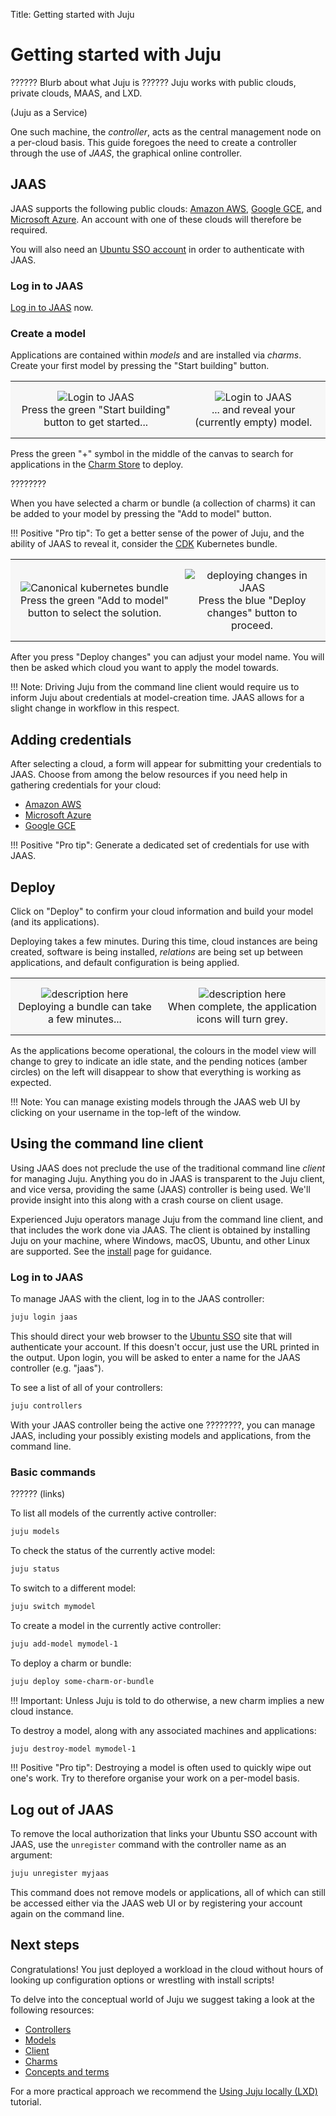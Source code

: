 Title: Getting started with Juju

# Getting started with Juju

?????? Blurb about what Juju is ??????
Juju works with public clouds, private clouds, MAAS, and LXD. 

(Juju as a Service) 

One such machine, the *controller*, acts as the central management node on a
per-cloud basis. This guide foregoes the need to create a controller through
the use of *JAAS*, the graphical online controller.

## JAAS

JAAS supports the following public clouds: [Amazon AWS][clouds-aws],
[Google GCE][clouds-gce], and [Microsoft Azure][clouds-azure]. An account with
one of these clouds will therefore be required.

You will also need an [Ubuntu SSO account][ubuntu-sso] in order to authenticate
with JAAS.

### Log in to JAAS

[Log in to JAAS][jaas-login] now.

### Create a model

Applications are contained within *models* and are installed via *charms*.
Create your first model by pressing the "Start building" button.

<style>
table th, table td {
    background: #f7f7f7;
    border: 0px solid;
    padding: 15px 10px;
}

table.logos {
    background: #f7f7f7;
    border: 0px solid;
    padding: 4px 4px;
}

table.logos th, table.logos td{
    align="center";
    valign="center";
    border: 8px;
    border-style: solid;
    border-color: #ffffff;
  }
</style>

<table width="500" border-width="0px" cellpadding="5">

<tr>

<td align="center" valign="center" border-width="0px" >
<img src="./media/jaas-login-1.png" alt="Login to JAAS" />
<br />
Press the green "Start building" button to get started...
</td>

<td align="center" valign="center" border-width="0px">
<img src="./media/jaas-login-2.png" alt="Login to JAAS" />
<br />
... and reveal your (currently empty) model.
</td>

</tr>

</table>

Press the green "+" symbol in the middle of the canvas to search for
applications in the [Charm Store][charm-store] to deploy.

????????

When you have selected a charm or bundle (a collection of charms) it can be
added to your model by pressing the "Add to model" button.

!!! Positive "Pro tip":
    To get a better sense of the power of Juju, and the ability of JAAS to
    reveal it, consider the [CDK][charm-cdk] Kubernetes bundle.

<table width="500" border-width="0px" cellpadding="5">

<tr>

<td align="center" valign="center" border-width="0px" >
<img src="./media/jaas-kubernetes.png" alt="Canonical kubernetes bundle" />
<br />
Press the green "Add to model" button to select the solution.
</td>

<td align="center" valign="center" border-width="0px">
<img src="./media/jaas-deploy-changes.png" alt="deploying changes in JAAS" />
<br />
Press the blue "Deploy changes" button to proceed.
</td>

</tr>

</table>

After you press "Deploy changes" you can adjust your model name. You will then
be asked which cloud you want to apply the model towards.

!!! Note:
    Driving Juju from the command line client would require us to inform Juju
    about credentials at model-creation time. JAAS allows for a slight change
    in workflow in this respect.
    
## Adding credentials

After selecting a cloud, a form will appear for submitting your credentials to
JAAS. Choose from among the below resources if you need help in gathering
credentials for your cloud:

 - [Amazon AWS][clouds-aws-creds]
 - [Microsoft Azure][clouds-azure-creds]
 - [Google GCE][clouds-gce-creds]

!!! Positive "Pro tip":
    Generate a dedicated set of credentials for use with JAAS.

## Deploy

Click on "Deploy" to confirm your cloud information and build your model (and
its applications).

Deploying takes a few minutes. During this time, cloud instances are being
created, software is being installed, *relations* are being set up between
applications, and default configuration is being applied.

<table width="500" border-width="0px" cellpadding="5">

<tr>

<td align="center" valign="center" border-width="0px" >
<img src="./media/jaas-deploy-1.png" alt="description here" />
<br />
Deploying a bundle can take a few minutes...
</td>

<td align="center" valign="center" border-width="0px">
<img src="./media/jaas-deploy-2.png" alt="description here" />
<br />
When complete, the application icons will turn grey.
</td>

</tr>

</table>

As the applications become operational, the colours in the model view will
change to grey to indicate an idle state, and the pending notices (amber
circles) on the left will disappear to show that everything is working as
expected.

!!! Note:
    You can manage existing models through the JAAS web UI by clicking on your
    username in the top-left of the window.

## Using the command line client

Using JAAS does not preclude the use of the traditional command line *client*
for managing Juju. Anything you do in JAAS is transparent to the Juju client,
and vice versa, providing the same (JAAS) controller is being used. We'll
provide insight into this along with a crash course on client usage.

Experienced Juju operators manage Juju from the command line client, and that
includes the work done via JAAS. The client is obtained by installing Juju on
your machine, where Windows, macOS, Ubuntu, and other Linux are supported. See
the [install][install] page for guidance.

### Log in to JAAS

To manage JAAS with the client, log in to the JAAS controller:

```bash
juju login jaas
```

This should direct your web browser to the [Ubuntu SSO][ubuntu-sso] site that
will authenticate your account. If this doesn't occur, just use the URL printed
in the output. Upon login, you will be asked to enter a name for the JAAS
controller (e.g. "jaas").

To see a list of all of your controllers:

```bash
juju controllers
```

With your JAAS controller being the active one ????????, you can manage JAAS,
including your possibly existing models and applications, from the command
line.

### Basic commands

?????? (links)

To list all models of the currently active controller:

```bash
juju models
```

To check the status of the currently active model:

```bash
juju status
```

To switch to a different model:

```bash
juju switch mymodel
```

To create a model in the currently active controller:

```bash
juju add-model mymodel-1
```

To deploy a charm or bundle:

```bash
juju deploy some-charm-or-bundle
```

!!! Important:
    Unless Juju is told to do otherwise, a new charm implies a new cloud
    instance.

To destroy a model, along with any associated machines and applications:

```bash
juju destroy-model mymodel-1
```

!!! Positive "Pro tip":
    Destroying a model is often used to quickly wipe out one's work. Try to
    therefore organise your work on a per-model basis.

## Log out of JAAS

To remove the local authorization that links your Ubuntu SSO account with JAAS,
use the `unregister` command with the controller name as an argument:

```bash
juju unregister myjaas
```

This command does not remove models or applications, all of which can still
be accessed either via the JAAS web UI or by registering your account again
on the command line.

## Next steps

Congratulations! You just deployed a workload in the cloud without hours of
looking up configuration options or wrestling with install scripts!

To delve into the conceptual world of Juju we suggest taking a look at the
following resources:

 - [Controllers][controllers]
 - [Models][models]
 - [Client][client]
 - [Charms][charms]
 - [Concepts and terms][concepts]

For a more practical approach we recommend the
[Using Juju locally (LXD)][tutorial-lxd] tutorial.


<!-- LINKS -->

[jaas-login]: https://jujucharms.com/login
[ubuntu-sso]: https://login.ubuntu.com/
[install]: ./reference-install.md
[charms-bundles]: ./charms-bundles.md
[charm-store]: https://jujucharms.com/store
[charm-cdk]: https://jujucharms.com/canonical-kubernetes/
[tutorial-lxd]: ./tut-lxd.md
[clouds-azure]: ./help-azure.md
[clouds-aws]: ./clouds-aws.md
[clouds-gce]: ./help-google.md
[clouds-aws-creds]: ./clouds-aws.md#credentials
[clouds-azure-creds]: ./help-azure.md#credentials
[clouds-gce-creds]: ./help-google.md#download-credentials
[controllers]: ./controllers.md
[models]: ./models.md
[client]: ./client.md
[charms]: ./charms.md
[concepts]: ./juju-concepts.md
